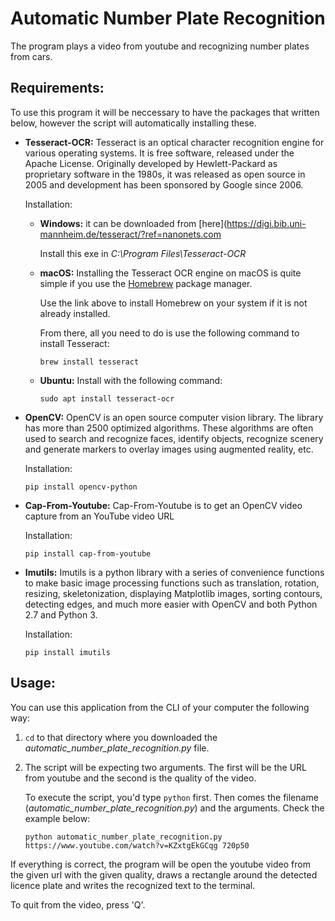 # Automatic Number Plate Recognition

The program plays a video from youtube and recognizing number plates from cars.

## Requirements:
To use this program it will be neccessary to have the packages that written below, however the script will automatically installing these.


   * **Tesseract-OCR:** Tesseract is an optical character recognition engine for various operating systems. It is free software, released under the Apache License. Originally developed by Hewlett-Packard as proprietary software in the 1980s, it was released as open source in 2005 and development has been sponsored by Google since 2006.
   
     Installation:
     * **Windows:** it can be downloaded from [here](https://digi.bib.uni-mannheim.de/tesseract/?ref=nanonets.com
     
       Install this exe in *C:\Program Files\Tesseract-OCR*
       
     * **macOS:** Installing the Tesseract OCR engine on macOS is quite simple if you use the [Homebrew](https://brew.sh) package manager.
     
       Use the link above to install Homebrew on your system if it is not already installed.
       
       From there, all you need to do is use the following command to install Tesseract:
       ```
       brew install tesseract
       ```
       
     * **Ubuntu:** Install with the following command:
       ```
       sudo apt install tesseract-ocr
       ```

   * **OpenCV:** OpenCV is an open source computer vision library. The library has more than 2500 optimized algorithms. These algorithms are often used to search and recognize faces, identify objects, recognize scenery and generate markers to overlay images using augmented reality, etc.

      Installation:
      ```
      pip install opencv-python
      ```
      
   * **Cap-From-Youtube:** Cap-From-Youtube is to get an OpenCV video capture from an YouTube video URL

      Installation:
      ```
      pip install cap-from-youtube
      ```
      
   * **Imutils:** Imutils is a python library with a series of convenience functions to make basic image processing functions such as translation, rotation, resizing, skeletonization, displaying Matplotlib images, sorting contours, detecting edges, and much more easier with OpenCV and both Python 2.7 and Python 3.

      Installation:
      ```
      pip install imutils
      ```

## Usage:

You can use this application from the CLI of your computer the following way:

  1. `cd` to that directory where you downloaded the *automatic_number_plate_recognition.py* file.
  2. The script will be expecting two arguments. The first will be the URL from youtube and the second is the quality of the video.
     
     To execute the script, you'd type `python` first. Then comes the filename (*automatic_number_plate_recognition.py*) and the arguments. Check the example below:
     
     ```
     python automatic_number_plate_recognition.py https://www.youtube.com/watch?v=KZxtgEkGCqg 720p50
     ```
     
If everything is correct, the program will be open the youtube video from the given url with the given quality, draws a rectangle around the detected licence plate and writes the recognized text to the terminal.


To quit from the video, press 'Q'.
